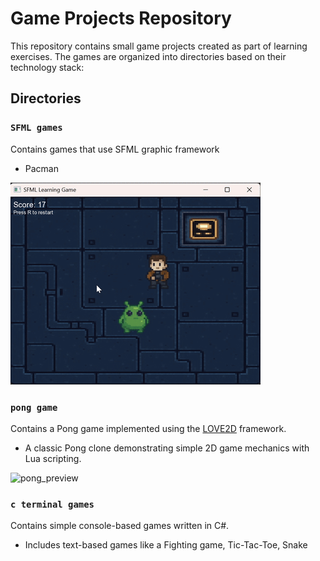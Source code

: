 # Game Projects Repository

This repository contains small game projects created as part of learning exercises. The games are organized into directories based on their technology stack:

## Directories
### `SFML games`
Contains games that use SFML graphic framework
- Pacman

![pacman_preview](images/pacman.gif)

### `pong game`
Contains a Pong game implemented using the [LOVE2D](https://love2d.org/) framework.  
- A classic Pong clone demonstrating simple 2D game mechanics with Lua scripting.

![pong_preview](images/pong_banner.png)

### `c terminal games`
Contains simple console-based games written in C#.
- Includes text-based games like a Fighting game, Tic-Tac-Toe, Snake
